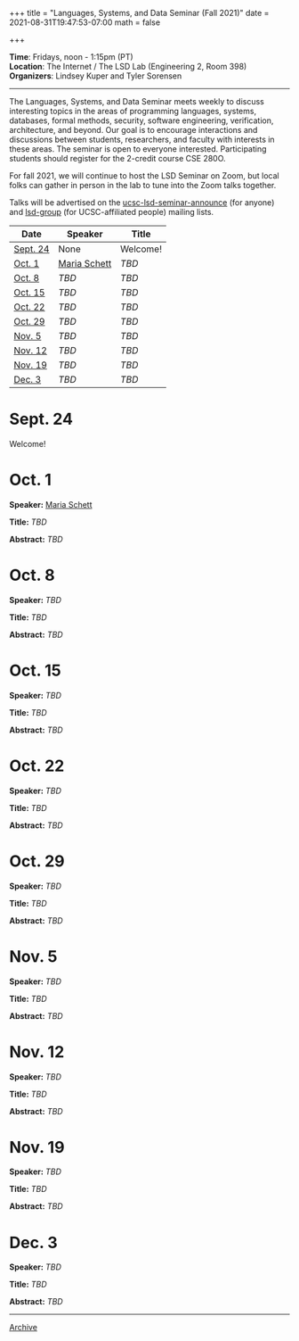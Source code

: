 +++
title = "Languages, Systems, and Data Seminar (Fall 2021)"
date = 2021-08-31T19:47:53-07:00
math = false

+++

**Time**: Fridays, noon - 1:15pm (PT) <br />
**Location**: The Internet / The LSD Lab (Engineering 2, Room 398) <br />
**Organizers**: Lindsey Kuper and Tyler Sorensen <br />

---

The Languages, Systems, and Data Seminar meets weekly to discuss interesting topics in the areas of programming languages, systems, databases, formal methods, security, software engineering, verification, architecture, and beyond.  Our goal is to encourage interactions and discussions between students, researchers, and faculty with interests in these areas.  The seminar is open to everyone interested.  Participating students should register for the 2-credit course CSE 280O.

For fall 2021, we will continue to host the LSD Seminar on Zoom, but local folks can gather in person in the lab to tune into the Zoom talks together.

Talks will be advertised on the [ucsc-lsd-seminar-announce](https://groups.google.com/g/ucsc-lsd-seminar-announce) (for anyone) and [lsd-group](https://groups.google.com/a/ucsc.edu/g/lsd-group/members) (for UCSC-affiliated people) mailing lists.

| Date                | Speaker                                                               | Title                                                             |
|-------              |---------                                                              |---------                                                          |
| [Sept. 24](#sept-24)| None                                                                  | Welcome!                                                          |
| [Oct. 1](#oct-1)    | [Maria Schett](https://maria-a-schett.net/)                           | _TBD_                                                             |
| [Oct. 8](#oct-8)    | _TBD_                                                                 | _TBD_                                                             |
| [Oct. 15](#oct-15)  | _TBD_                                                                 | _TBD_                                                             |
| [Oct. 22](#oct-22)  | _TBD_                                                                 | _TBD_                                                             |
| [Oct. 29](#oct-29)  | _TBD_                                                                 | _TBD_                                                             |
| [Nov. 5](#nov-5)    | _TBD_                                                                 | _TBD_                                                             |
| [Nov. 12](#nov-12)  | _TBD_                                                                 | _TBD_                                                             |
| [Nov. 19](#nov-19)  | _TBD_                                                                 | _TBD_                                                             |
| [Dec. 3](#dec-3)    | _TBD_                                                                 | _TBD_                                                             |

# Sept. 24

Welcome!

# Oct. 1

**Speaker:**  [Maria Schett](https://maria-a-schett.net/)

**Title:** _TBD_

**Abstract:** _TBD_

# Oct. 8

**Speaker:**  _TBD_

**Title:** _TBD_

**Abstract:** _TBD_

# Oct. 15

**Speaker:**  _TBD_

**Title:** _TBD_

**Abstract:** _TBD_

# Oct. 22

**Speaker:**  _TBD_

**Title:** _TBD_

**Abstract:** _TBD_

# Oct. 29

**Speaker:**  _TBD_

**Title:** _TBD_

**Abstract:** _TBD_

# Nov. 5

**Speaker:**  _TBD_

**Title:** _TBD_

**Abstract:** _TBD_

# Nov. 12

**Speaker:**  _TBD_

**Title:** _TBD_

**Abstract:** _TBD_

# Nov. 19

**Speaker:**  _TBD_

**Title:** _TBD_

**Abstract:** _TBD_

# Dec. 3

**Speaker:**  _TBD_

**Title:** _TBD_

**Abstract:** _TBD_

---


[Archive](../)
